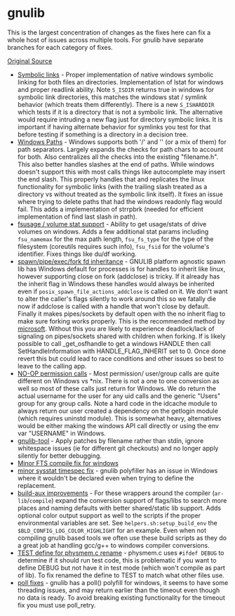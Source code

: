 # gnulib

This is the largest concentration of changes as the fixes here can fix a whole host of issues across multiple tools.   For gnulib have separate branches for each category of fixes.

[Original Source](https://www.gnu.org/software/gnulib/)

- [Symbolic links](https://github.com/mitchcapper/gnulib/compare/master...ours_windows_symlink_support?w=1) - Proper implementation of native windows symbolic linking for both files an directories. Implementation of lstat for windows and proper readlink ability. Note `S_ISDIR` returns true in windows for symbolic link directories, this matches the windows stat / symlink behavior (which treats them differently).  There is a new `S_ISHARDDIR` which tests if it is a directory that is not a symbolic link.  The alternative would require intruding a new flag just for directory symbolic links.  It is important if having alternate behavior for symlinks you test for that before testing if something is a directory in a decision tree.
- [Windows Paths](https://github.com/mitchcapper/gnulib/compare/master...ours_window_path_fixes?w=1) - Windows supports both '/' and '\' (or a mix of them) for path separators. Largely expands the checks for path chars to account for both. Also centralizes all the checks into the existing "filename.h".  This also better handles slashes at the end of paths.  While  windows doesn't support this with most calls things like autocomplete may insert the end slash.  This properly handles that and replicates the linux functionality for symbolic links (with the trailing slash treated as a directory vs without treated as the symbolic link itself).   It fixes an issue where trying to delete paths that had the windows readonly flag would fail.  This adds a implementation of strrpbrk (needed for efficient implementation of find last slash in path).
- [fsusage / volume stat support](https://github.com/mitchcapper/gnulib/compare/master...ours_win_fsusage_fixes?w=1) - Ability to get usage/stats of drive volumes on windows.  Adds a few additional stat params including `fsu_namemax` for the max path length, `fsu_fs_type` for the type of the filesystem (coreutils requires such info),  `fsu_fsid` for the volume's identifier. Fixes things like du/df working.
- [spawn/pipe/exec/fork fd inheritance](https://github.com/mitchcapper/gnulib/compare/master...ours_spawn_pipe_fork_fd_fixes?w=1) - GNULIB platform agnostic spawn lib has Windows default for processes is for handles to inherit like linux, however supporting close on fork (addclose) is tricky.   If it already has the inherit flag in Windows these handles would always be inherited even if `posix_spawn_file_actions_addclose` is called on it.  We don't want to alter the caller's flags silently to work around this so we fatally die now if addclose is called with a handle that won't close by default.  Finally it makes pipes/sockets by default open with the no inherit flag to make sure forking works properly.  This is the recommended method by [microsoft](https://learn.microsoft.com/en-us/cpp/c-runtime-library/reference/pipe?view=msvc-170#:~:text=To%20use%20the,in%20this%20article.).  Without this you are likely to experience deadlock/lack of signaling on pipes/sockets shared with children when forking.  If is likely possible to call _get_osfhandle to get a windows HANDLE then call SetHandleInformation with HANDLE_FLAG_INHERIT set to 0.   Once done revert this but could lead to race conditions and other issues so best to leave to the calling app.
- [NO-OP permission calls](https://github.com/mitchcapper/gnulib/compare/master...ours_noop_for_windows_chown_chmod_getuser_getgroup?w=1) -  Most permission/ user/group calls are quite different on Windows vs *nix.   There is not a one to one conversion as well so most of these calls just return for Windows.  We do return the actual username for the user for any uid calls and the generic "Users" group for any group calls.  Note a hard code in the idcache module to always return our user created a dependency on the getlogin module (which requires uninstd module).  This is somewhat heavy, alternatives would be either making the windows API call directly or using the env var "USERNAME" in Windows.   
- [gnulib-tool](https://github.com/mitchcapper/gnulib/compare/master...ours_gnulib_tool_apply_patches_by_file?w=1) - Apply patches by filename rather than stdin, ignore whitespace issues (ie for different git checkouts) and no longer apply silently for better debugging.
- [Minor FTS compile fix for windows](https://github.com/mitchcapper/gnulib/compare/master...ours_fts_minor_fixes?w=1)
- [minor sysstat timespec fix](https://github.com/mitchcapper/gnulib/compare/master...ours_fix_sysstat_timespec_disable_bug?w=1) - gnulib polyfiller has an issue in Windows where it wouldn't be declared even when trying to define the replacement.
- [build-aux improvements](https://github.com/mitchcapper/gnulib/compare/master...ours_build_aux_handle_dot_a_libs?w=1) -  For these wrappers around the compiler (`ar-lib`/`compile`) expand the conversion support of flags/libs to search more places and naming defaults with better shared/static lib support.  Adds optional color output support as well to the scripts if the proper environmental variables are set.  See `helpers.sh:setup_build_env` the `$BLD_CONFIG_LOG_COLOR_HIGHLIGHT` for an example. Even when not compiling gnulib based tools we often use these build scripts as they do a great job at handling gcc/g++ to windows compiler conversions.
- [TEST define for physmem.c rename](https://github.com/mitchcapper/gnulib/compare/master...ours_physmem_test_main_rename?w=1) - physmem.c uses `#ifdef DEBUG` to determine if it should run test code, this is problematic if you want to define DEBUG but not have it in test mode (which won't compile as part of lib).  To fix renamed the define to TEST to match what other files use.
- [poll fixes](https://github.com/mitchcapper/gnulib/compare/master...ours_win32_poll_fixes?w=1) - gnulib has a poll() polyfill for windows, it seems to have some threading issues, and may return earlier than the timeout even though no data is ready.  To avoid breaking existing functionality for the timeout fix you must use poll_retry.
